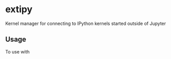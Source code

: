 # extipy

Kernel manager for connecting to IPython kernels started outside of Jupyter

## Usage

To use with 
